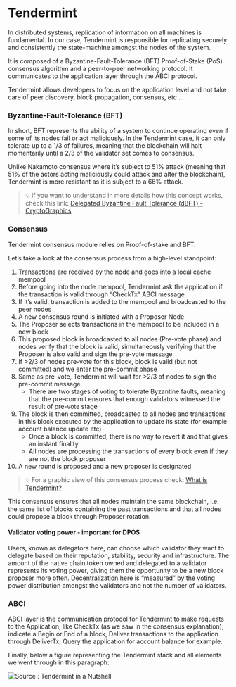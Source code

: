 # Tendermint

In distributed systems, replication of information on all machines is fundamental. In our case, Tendermint is responsible for replicating securely and consistently the state-machine amongst the nodes of the system.

It is composed of a Byzantine-Fault-Tolerance (BFT) Proof-of-Stake (PoS) consensus algorithm and a peer-to-peer networking protocol. It communicates to the application layer through the ABCI protocol.

Tendermint allows developers to focus on the application level and not take care of peer discovery, block propagation, consensus, etc …

### Byzantine-Fault-Tolerance (BFT)

In short, BFT represents the ability of a system to continue operating even if some of its nodes fail or act maliciously. In the Tendermint case, it can only tolerate up to a 1/3 of failures, meaning that the blockchain will halt momentarily until a 2/3 of the validator set comes to consensus.

Unlike Nakamoto consensus where it’s subject to 51% attack (meaning that 51% of the actors acting maliciously could attack and alter the blockchain), Tendermint is more resistant as it is subject to a 66% attack.

> 💡 If you want to understand in more details how this concept works, check this link: [Delegated Byzantine Fault Tolerance (dBFT) - CryptoGraphics](https://cryptographics.info/cryptographics/blockchain/consensus-mechanisms/delegated-byzantine-fault-tolerance-dbft/)&#x20;

### Consensus

Tendermint consensus module relies on Proof-of-stake and BFT.

Let’s take a look at the consensus process from a high-level standpoint:

1. Transactions are received by the node and goes into a local cache mempool
2. Before going into the node mempool, Tendermint ask the application if the transaction is valid through “CheckTx” ABCI message
3. If it’s valid, transaction is added to the mempool and broadcasted to the peer nodes
4. A new consensus round is initiated with a Proposer Node
5. The Proposer selects transactions in the mempool to be included in a new block
6. This proposed block is broadcasted to all nodes (Pre-vote phase) and nodes verify that the block is valid, simultaneously verifying that the Proposer is also valid and sign the pre-vote message
7. If >2/3 of nodes pre-vote for this block, block is valid (but not committed) and we enter the pre-commit phase
8. Same as pre-vote, Tendermint will wait for >2/3 of nodes to sign the pre-commit message&#x20;
   * There are two stages of voting to tolerate Byzantine faults, meaning that the pre-commit ensures that enough validators witnessed the result of pre-vote stage
9. The block is then committed, broadcasted to all nodes and transactions in this block executed by the application to update its state (for example account balance update etc)
   * Once a block is committed, there is no way to revert it and that gives an instant finality&#x20;
   * All nodes are processing the transactions of every block even if they are not the block proposer
10. A new round is proposed and a new proposer is designated

> 💡 For a graphic view of this consensus process check: [What is Tendermint?](https://github.com/tendermint/tendermint/blob/master/docs/introduction/what-is-tendermint.md)&#x20;

This consensus ensures that all nodes maintain the same blockchain, i.e. the same list of blocks containing the past transactions and that all nodes could propose a block through Proposer rotation.

#### Validator voting power - important for DPOS

Users, known as delegators here, can choose which validator they want to delegate based on their reputation, stability, security and infrastructure. The amount of the native chain token owned and delegated to a validator represents its voting power, giving them the opportunity to be a new block proposer more often. Decentralization here is “measured” by the voting power distribution amongst the validators and not the number of validators.

### ABCI

ABCI layer is the communication protocol for Tendermint to make requests to the Application, like CheckTx (as we saw in the consensus explanation), indicate a Begin or End of a block, Deliver transactions to the application through DeliverTx, Query the application for account balance for example.

Finally, below a figure representing the Tendermint stack and all elements we went through in this paragraph:

![Source : Tendermint in a Nutshell ](https://lh6.googleusercontent.com/6aHXgmxDz7RYqPX\_nyEFm1gyqrlaWl18O9Vd4F9YfRV7cc2UYZdv8yDtUzePXlscHKxpGKzqlbROOs-S0iA-AiZOsvwDz5yV5I0mjVfBic2po8J91rFiU2QHVbFrPUaqI1ndrInGlFMKfiN3EQ)

